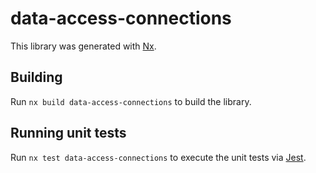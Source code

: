 # data-access-connections

This library was generated with [Nx](https://nx.dev).

## Building

Run `nx build data-access-connections` to build the library.

## Running unit tests

Run `nx test data-access-connections` to execute the unit tests via [Jest](https://jestjs.io).
